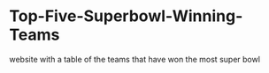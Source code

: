 # Top-Five-Superbowl-Winning-Teams
website with a table of the teams that have won the most super bowl
